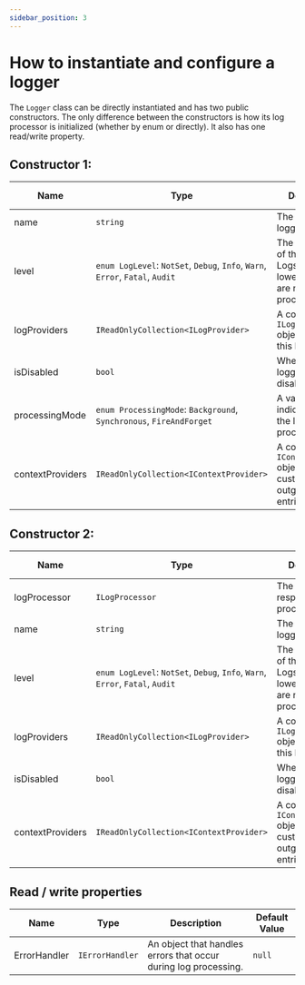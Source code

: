 ```yaml
---
sidebar_position: 3
---
```


# How to instantiate and configure a logger

The `Logger` class can be directly instantiated and has two public constructors. The only difference between the constructors is how its log processor is initialized (whether by enum or directly). It also has one read/write property.

## Constructor 1:

Name | Type | Description | Required | Default Value
---- | ---- | ----------- | -------- | -------------
name | `string` | The name of the logger. | No | `"default"`
level | `enum LogLevel`: `NotSet`, `Debug`, `Info`, `Warn`, `Error`, `Fatal`, `Audit` | The logging level of the logger. Logs with a level lower than this are not processed. | No | `NotSet`
logProviders | `IReadOnlyCollection<ILogProvider>` | A collection of `ILogProvider` objects used by this logger. | No | Empty list
isDisabled | `bool` | Whether the logger should be disabled. | No | `false`
processingMode | `enum ProcessingMode`: `Background`, `Synchronous`, `FireAndForget` | A value that indicates how the logger will process logs. | No | `Background`
contextProviders | `IReadOnlyCollection<IContextProvider>` | A collection of `IContextProvider` objects that customize outgoing log entries. | No | Empty list

## Constructor 2:

Name | Type | Description | Required | Default Value
---- | ---- | ----------- | -------- | -------------
logProcessor | `ILogProcessor` | The object responsible for processing logs. | Yes | N/A
name | `string` | The name of the logger. | No | `"default"`
level | `enum LogLevel`: `NotSet`, `Debug`, `Info`, `Warn`, `Error`, `Fatal`, `Audit` | The logging level of the logger. Logs with a level lower than this are not processed. | No | `NotSet`
logProviders | `IReadOnlyCollection<ILogProvider>` | A collection of `ILogProvider` objects used by this logger. | No | Empty list
isDisabled | `bool` | Whether the logger should be disabled. | No | `false`
contextProviders | `IReadOnlyCollection<IContextProvider>` | A collection of `IContextProvider` objects that customize outgoing log entries. | No | Empty list

## Read / write properties

Name | Type | Description | Default Value
---- | ---- | ----------- | -------------
ErrorHandler | `IErrorHandler` | An object that handles errors that occur during log processing. | `null`
